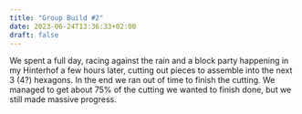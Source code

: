 ```yaml
---
title: "Group Build #2"
date: 2023-06-24T13:36:33+02:00
draft: false
---
```


We spent a full day, racing against the rain and a block party happening in my Hinterhof a few hours later, cutting out pieces to assemble into the next 3 (4?) hexagons. In the end we ran out of time to finish the cutting. We managed to get about 75% of the cutting we wanted to finish done, but we still made massive progress.